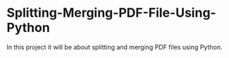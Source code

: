 # Splitting-Merging-PDF-File-Using-Python
In this project it will be about splitting and merging PDF files using Python.
